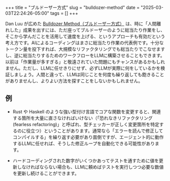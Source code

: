 
+++
title = "ブルドーザー方式"
slug = "bulldozer-method"
date = "2025-03-03T22:24:26-05:00"
tags = []
+++

Dan Luu が広めた [Bulldozer Method（ブルドーザー方式）](https://x.com/danluu/status/1570298241681616897) は、時に「人間離れした」成果を出すには、ただ座ってブルドーザーのように総当たり作業をし、そこから学んだことを活用して速度を上げる、というアプローチも有効だという考え方です。AIによるコーディングはまさに総当たり作業の代表例です。十分なトークン量を投下すれば、大規模なリファクタリングでも総当たりでこなせますし、逆に総当たりするためのワークフローをLLMに構築させることもできます。以前は「作業量が多すぎる」と敬遠されていた問題にもチャンスがあるかもしれません。ただし、LLMに任せきりにせず、必ずLLMが実際に何をしているかを検証しましょう。人間と違って、LLMは同じことを何度も繰り返しても飽きることがありませんし、よりよい方法を探すことをしないかもしれません。

## 例

- Rust や Haskell のような強い型付け言語でコアな関数を変更すると、関連する箇所を大量に直さなければいけない（「恐れなきリファクタリング (fearless refactoring)」と呼ばれ、型チェッカーが正しく変更箇所を特定するのに役立つ）ということがあります。通常なら「エラーを読んで修正してコンパイルする」を繰り返す必要があり面倒ですが、エージェント的に動作するLLMに任せれば、そうした修正ループを自動化できる可能性があります。

- ハードコーディングされた数字がいくつかあってテストを通すために値を更新しなければならない場合も、LLMに頼めばテストを実行しつつ必要な数値を更新し続けることができます。

